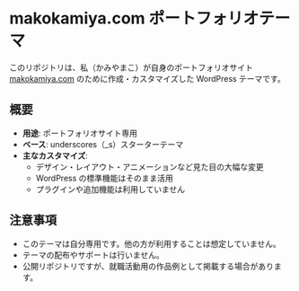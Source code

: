# makokamiya.com ポートフォリオテーマ

このリポジトリは、私（かみやまこ）が自身のポートフォリオサイト [makokamiya.com](https://makokamiya.com) のために作成・カスタマイズした WordPress テーマです。


## 概要

- **用途**: ポートフォリオサイト専用
- **ベース**: underscores（_s）スターターテーマ
- **主なカスタマイズ**:  
  - デザイン・レイアウト・アニメーションなど見た目の大幅な変更
  - WordPress の標準機能はそのまま活用
  - プラグインや追加機能は利用していません


## 注意事項

- このテーマは自分専用です。他の方が利用することは想定していません。
- テーマの配布やサポートは行いません。
- 公開リポジトリですが、就職活動用の作品例として掲載する場合があります。
